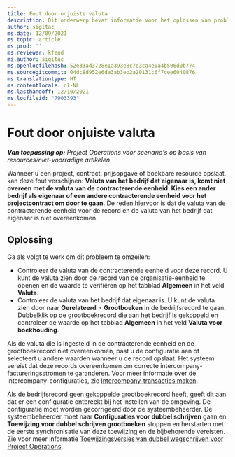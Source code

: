 ```yaml
---
title: Fout door onjuiste valuta
description: Dit onderwerp bevat informatie voor het oplossen van problemen met fout door een niet-overeenkomende valuta, die optreedt wanneer u specifieke recordtypen opslaat.
author: sigitac
ms.date: 12/09/2021
ms.topic: article
ms.prod: ''
ms.reviewer: kfend
ms.author: sigitac
ms.openlocfilehash: 52e33ad3728e1a393e8c7e3ca4e0a4b506d0b774
ms.sourcegitcommit: 04dc8d952e6da3ab3eb2a20131c6f7cee6040876
ms.translationtype: HT
ms.contentlocale: nl-NL
ms.lasthandoff: 12/10/2021
ms.locfileid: "7903393"
---
```

# <a name="currency-mismatch-error"></a>Fout door onjuiste valuta 

_**Van toepassing op:** Project Operations voor scenario's op basis van resources/niet-voorradige artikelen_

Wanneer u een project, contract, prijsopgave of boekbare resource opslaat, kan deze fout verschijnen: **Valuta van het bedrijf dat eigenaar is, komt niet overeen met de valuta van de contracterende eenheid. Kies een ander bedrijf als eigenaar of een andere contracterende eenheid voor het projectcontract om door te gaan**. De reden hiervoor is dat de valuta van de contracterende eenheid voor de record en de valuta van het bedrijf dat eigenaar is niet overeenkomen.


## <a name="resolution"></a>Oplossing

Ga als volgt te werk om dit probleem te omzeilen:
- Controleer de valuta van de contracterende eenheid voor deze record. U kunt de valuta zien door de record van de organisatie-eenheid te openen en de waarde te verifiëren op het tabblad **Algemeen** in het veld **Valuta**.
- Controleer de valuta van het bedrijf dat eigenaar is. U kunt de valuta zien door naar **Gerelateerd** > **Grootboeken** in de bedrijfsrecord te gaan. Dubbelklik op de grootboekrecord die aan het bedrijf is gekoppeld en controleer de waarde op het tabblad **Algemeen** in het veld **Valuta voor boekhouding**.

Als de valuta die is ingesteld in de contracterende eenheid en de grootboekrecord niet overeenkomen, past u de configuratie aan of selecteert u andere waarden wanneer u de record opslaat. Het systeem vereist dat deze records overeenkomen om correcte intercompany-factureringsstromen te garanderen. Voor meer informatie over de intercompany-configuraties, zie [Intercompany-transacties maken](../../project-accounting/create-intercompany-transactions.md).

Als de bedrijfsrecord geen gekoppelde grootboekrecord heeft, geeft dit aan dat er een configuratie ontbreekt bij het instellen van de omgeving. De configuratie moet worden gecorrigeerd door de systeembeheerder. De systeembeheerder moet naar **Configuraties voor dubbel schrijven** gaan en **Toewijzing voor dubbel schrijven grootboeken** stoppen en herstarten met de eerste synchronisatie van deze toewijzing en de bijbehorende vereisten. Zie voor meer informatie [Toewijzingsversies van dubbel wegschrijven voor Project Operations](../../environment/resource-dual-write-maps.md).
